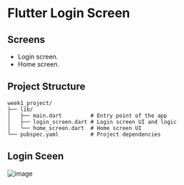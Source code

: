 # Flutter Login Screen

## Screens
- Login screen.
- Home screen.

## Project Structure
```
week1_project/
├── lib/
│   ├── main.dart         # Entry point of the app
│   ├── login_screen.dart # Login screen UI and logic
│   └── home_screen.dart  # Home screen UI
└── pubspec.yaml          # Project dependencies
```

## Login Sceen
![image](https://github.com/user-attachments/assets/7145e9a4-99ed-46cb-aeac-b356ceba0118)

